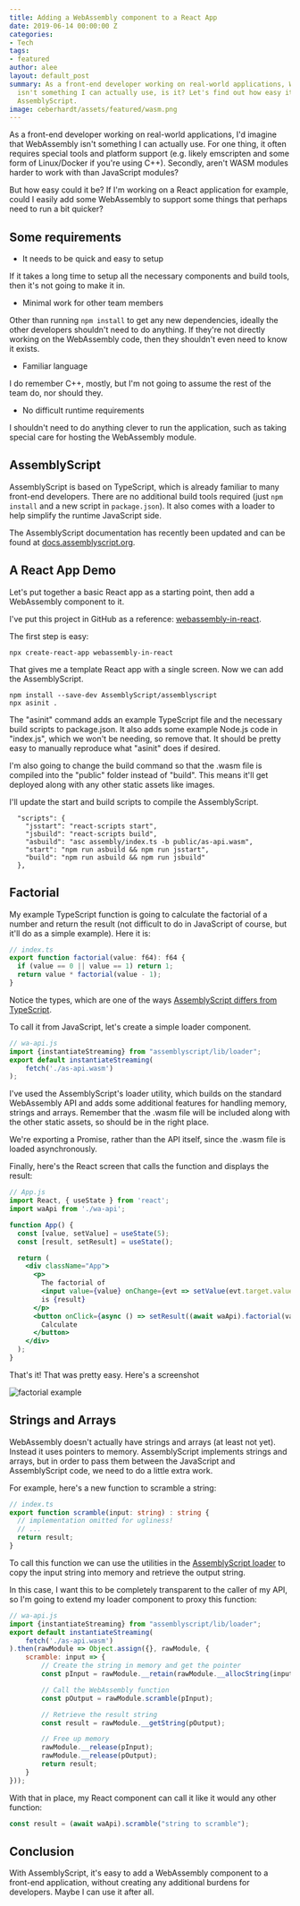 ```yaml
---
title: Adding a WebAssembly component to a React App
date: 2019-06-14 00:00:00 Z
categories:
- Tech
tags:
- featured
author: alee
layout: default_post
summary: As a front-end developer working on real-world applications, WebAssembly
  isn't something I can actually use, is it? Let's find out how easy it can be using
  AssemblyScript.
image: ceberhardt/assets/featured/wasm.png
---
```


As a front-end developer working on real-world applications, I'd imagine that WebAssembly isn't something I can actually use. For one thing, it often requires special tools and platform support (e.g. likely emscripten and some form of Linux/Docker if you're using C++). Secondly, aren't WASM modules harder to work with than JavaScript modules?

But how easy could it be? If I'm working on a React application for example, could I easily add some WebAssembly to support some things that perhaps need to run a bit quicker?

## Some requirements

- It needs to be quick and easy to setup

If it takes a long time to setup all the necessary components and build tools, then it's not going to make it in.

- Minimal work for other team members

Other than running `npm install` to get any new dependencies, ideally the other developers shouldn't need to do anything. If they're not directly working on the WebAssembly code, then they shouldn't even need to know it exists.

- Familiar language

I do remember C++, mostly, but I'm not going to assume the rest of the team do, nor should they.

- No difficult runtime requirements

I shouldn't need to do anything clever to run the application, such as taking special care for hosting the WebAssembly module.

## AssemblyScript

AssemblyScript is based on TypeScript, which is already familiar to many front-end developers. There are no additional build tools required (just `npm install` and a new script in `package.json`). It also comes with a loader to help simplify the runtime JavaScript side.

The AssemblyScript documentation has recently been updated and can be found at [docs.assemblyscript.org](https://docs.assemblyscript.org/).

## A React App Demo

Let's put together a basic React app as a starting point, then add a WebAssembly component to it.

I've put this project in GitHub as a reference: [webassembly-in-react](https://github.com/DevAndyLee/webassembly-in-react).

The first step is easy:

~~~
npx create-react-app webassembly-in-react
~~~

That gives me a template React app with a single screen. Now we can add the AssemblyScript. 

~~~
npm install --save-dev AssemblyScript/assemblyscript
npx asinit .
~~~

The "asinit" command adds an example TypeScript file and the necessary build scripts to package.json. It also adds some example Node.js code in "index.js", which we won't be needing, so remove that. It should be pretty easy to manually reproduce what "asinit" does if desired.

I'm also going to change the build command so that the .wasm file is compiled into the "public" folder instead of "build". This means it'll get deployed along with any other static assets like images.

I'll update the start and build scripts to compile the AssemblyScript.

~~~
  "scripts": {
    "jsstart": "react-scripts start",
    "jsbuild": "react-scripts build",
    "asbuild": "asc assembly/index.ts -b public/as-api.wasm",
    "start": "npm run asbuild && npm run jsstart",
    "build": "npm run asbuild && npm run jsbuild"
  },
~~~

## Factorial

My example TypeScript function is going to calculate the factorial of a number and return the result (not difficult to do in JavaScript of course, but it'll do as a simple example). Here it is:

~~~typescript
// index.ts
export function factorial(value: f64): f64 {
  if (value == 0 || value == 1) return 1;
  return value * factorial(value - 1);
}
~~~

Notice the types, which are one of the ways [AssemblyScript differs from TypeScript](https://docs.assemblyscript.org/basics).

To call it from JavaScript, let's create a simple loader component.

~~~javascript
// wa-api.js
import {instantiateStreaming} from "assemblyscript/lib/loader";
export default instantiateStreaming(
    fetch('./as-api.wasm')
);
~~~

I've used the AssemblyScript's loader utility, which builds on the standard WebAssembly API and adds some additional features for handling memory, strings and arrays. Remember that the .wasm file will be included along with the other static assets, so should be in the right place.

We're exporting a Promise, rather than the API itself, since the .wasm file is loaded asynchronously.

Finally, here's the React screen that calls the function and displays the result:

~~~jsx
// App.js
import React, { useState } from 'react';
import waApi from './wa-api';

function App() {
  const [value, setValue] = useState(5);
  const [result, setResult] = useState();

  return (
    <div className="App">
      <p>
        The factorial of
        <input value={value} onChange={evt => setValue(evt.target.value)} />
        is {result}
      </p>
      <button onClick={async () => setResult((await waApi).factorial(value))}>
        Calculate
      </button>
    </div>
  );
}
~~~

That's it! That was pretty easy. Here's a screenshot

![factorial example]({{site.baseurl}}/alee/assets/assemblyscript-in-react/factorial-screenshot.png)


## Strings and Arrays

WebAssembly doesn't actually have strings and arrays (at least not yet). Instead it uses pointers to memory. AssemblyScript implements strings and arrays, but in order to pass them between the JavaScript and AssemblyScript code, we need to do a little extra work.

For example, here's a new function to scramble a string:

~~~typescript
// index.ts
export function scramble(input: string) : string {
  // implementation omitted for ugliness!
  // ...
  return result;
}
~~~

To call this function we can use the utilities in the [AssemblyScript loader](https://docs.assemblyscript.org/basics/loader) to copy the input string into memory and retrieve the output string.

In this case, I want this to be completely transparent to the caller of my API, so I'm going to extend my loader component to proxy this function:

~~~javascript
// wa-api.js
import {instantiateStreaming} from "assemblyscript/lib/loader";
export default instantiateStreaming(
    fetch('./as-api.wasm')
).then(rawModule => Object.assign({}, rawModule, {
    scramble: input => {
        // Create the string in memory and get the pointer
        const pInput = rawModule.__retain(rawModule.__allocString(input));

        // Call the WebAssembly function
        const pOutput = rawModule.scramble(pInput);

        // Retrieve the result string
        const result = rawModule.__getString(pOutput);

        // Free up memory
        rawModule.__release(pInput);
        rawModule.__release(pOutput);
        return result;
    }
}));
~~~

With that in place, my React component can call it like it would any other function:

~~~javascript
const result = (await waApi).scramble("string to scramble");
~~~

## Conclusion

With AssemblyScript, it's easy to add a WebAssembly component to a front-end application, without creating any additional burdens for developers. Maybe I can use it after all.
